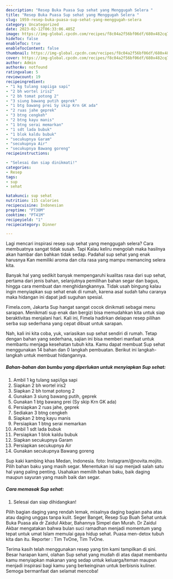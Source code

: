 ```yaml
---
description: "Resep Buka Puasa Sup sehat yang Menggugah Selera "
title: "Resep Buka Puasa Sup sehat yang Menggugah Selera "
slug: 1959-resep-buka-puasa-sup-sehat-yang-menggugah-selera
category: Uncategorized
date: 2023-02-12T06:33:06.405Z
image: https://img-global.cpcdn.com/recipes/f8c04a2f56bf06df/680x482cq70/sup-sehat-foto-resep-utama.jpg
hideToc: false
enableToc: true
enableTocContent: false
thumbnail: https://img-global.cpcdn.com/recipes/f8c04a2f56bf06df/680x482cq70/sup-sehat-foto-resep-utama.jpg
cover: https://img-global.cpcdn.com/recipes/f8c04a2f56bf06df/680x482cq70/sup-sehat-foto-resep-utama.jpg
author: Admin
authorAv: notfound
ratingvalue: 5
reviewcount: 19
recipeingredient:
- "1 kg tulang sapiiga sapi"
- "2 bh wortel iris2"
- "2 bh tomat potong 2"
- "3 siung bawang putih geprek"
- "1 btg bawang prei Sy skip Krn GK ada"
- "2 ruas jahe geprek"
- "3 btng cengkeh"
- "2 btng kayu manis"
- "1 btng serai memarkan"
- "1 sdt lada bubuk"
- "1 blok kaldu bubuk"
- "secukupnya Garam"
- "secukupnya Air"
- "secukupnya Bawang goreng"
recipeinstructions:

- "Selesai dan siap dinikmati!"
categories:
- Resep
tags:
- sup
- sehat

katakunci: sup sehat 
nutrition: 115 calories
recipecuisine: Indonesian
preptime: "PT30M"
cooktime: "PT41M"
recipeyield: "1"
recipecategory: Dinner

---
```



Lagi mencari inspirasi resep sup sehat yang menggugah selera? Cara membuatnya sangat tidak susah. Tapi Kalau keliru mengolah maka hasilnya akan hambar dan bahkan tidak sedap. Padahal sup sehat yang enak harusnya Kan memiliki aroma dan cita rasa yang mampu memancing selera kita.


Banyak hal yang sedikit banyak mempengaruhi kualitas rasa dari sup sehat, pertama dari jenis bahan, selanjutnya pemilihan bahan segar dan bagus, hingga cara membuat dan menghidangkannya. Tidak usah bingung kalau ingin menyiapkan sup sehat enak di rumah, karena asal sudah tahu caranya maka hidangan ini dapat jadi suguhan spesial.

Fimela.com, Jakarta Sup hangat sangat cocok dinikmati sebagai menu sarapan. Menikmati sup enak dan bergizi bisa memudahkan kita untuk siap beraktivitas menjalani hari. Kali ini, Fimela hadirkan delapan resep pilihan serba sup sederhana yang cepat dibuat untuk sarapan.


Nah, kali ini kita coba, yuk, variasikan sup sehat sendiri di rumah. Tetap dengan bahan yang sederhana, sajian ini bisa memberi manfaat untuk membantu menjaga kesehatan tubuh kita. Kamu dapat membuat Sup sehat menggunakan 14 bahan dan 0 langkah pembuatan. Berikut ini langkah-langkah untuk membuat hidangannya.

<!--inarticleads1-->

##### Bahan-bahan dan bumbu yang diperlukan untuk menyiapkan Sup sehat:

1. Ambil 1 kg tulang sapi/iga sapi
1. Siapkan 2 bh wortel iris2
1. Siapkan 2 bh tomat potong 2
1. Gunakan 3 siung bawang putih, geprek
1. Gunakan 1 btg bawang prei (Sy skip Krn GK ada)
1. Persiapkan 2 ruas jahe, geprek
1. Sediakan 3 btng cengkeh
1. Siapkan 2 btng kayu manis
1. Persiapkan 1 btng serai memarkan
1. Ambil 1 sdt lada bubuk
1. Persiapkan 1 blok kaldu bubuk
1. Siapkan secukupnya Garam
1. Persiapkan secukupnya Air
1. Gunakan secukupnya Bawang goreng


Sup kaki kambing khas Medan, Indonesia. foto: Instagram/@novita.mojito. Pilih bahan baku yang masih segar. Menentukan isi sup menjadi salah satu hal yang paling penting. Usahakan memilih bahan baku, baik daging maupun sayuran yang masih baik dan segar. 

<!--inarticleads2-->

##### Cara memasak Sup sehat:


1. Selesai dan siap dihidangkan!

Pilih bagian daging yang rendah lemak, misalnya daging bagian paha atas atau daging unggas tanpa kulit. Seger Banget, Resep Sup Buah Sehat untuk Buka Puasa ala dr Zaidul Akbar, Bahannya Simpel dan Murah. Dr Zaidul Akbar mengatakan bahwa bulan suci ramadhan menjadi momentum yang tepat untuk umat Islam memulai gaya hidup sehat. Puasa men-detox tubuh kita dan itu. Reporter : Tim TvOne, Tim TvOne. 

Terima kasih telah menggunakan resep yang tim kami tampilkan di sini. Besar harapan kami, olahan Sup sehat yang mudah di atas dapat membantu kamu menyiapkan makanan yang sedap untuk keluarga/teman maupun menjadi inspirasi bagi kamu yang berkeinginan untuk berbisnis kuliner. Semoga bermanfaat dan selamat mencoba!

